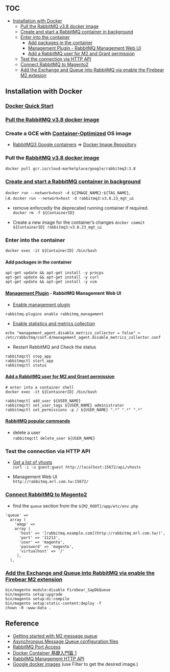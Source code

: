 ## TOC
* [Installation with Docker](#installation-with-docker)
  * [Pull the RabbitMQ v3.8 docker image](#pull-the-rabbitmq-v38-docker-image)
  * [Create and start a RabbitMQ container in background](#create-and-start-a-rabbitmq-container-in-background)  
  * [Enter into the container](#enter-into-the-container)
    * [Add packages in the container](#add-packages-in-the-container)
    * [Management Plugin - RabbitMQ Management Web UI](#management-plugin---rabbitmq-management-web-ui)
    * [Add a RabbitMQ user for M2 and Grant permission](#add-a-rabbitmq-user-for-m2-and-grant-permission)
  * [Test the connection via HTTP API](#test-the-connection-via-http-api)
  * [Connect RabbitMQ to Magento2](#connect-rabbitmq-to-magento2)
  * [Add the Exchange and Queue into RabbitMQ via enable the Firebear M2 extesion](#add-the-exchange-and-queue-into-rabbitmq-via-enable-the-firebear-m2-extesion)
  

## Installation with Docker
### [Docker Quick Start](https://github.com/MRLIVING/Becca/wiki/Docker-Quick-Start)

### [Pull the RabbitMQ v3.8 docker image](#pull-the-rabbitmq-v38-docker-image)

### Create a GCE with [Container-Optimized](https://cloud.google.com/container-optimized-os/docs/concepts/features-and-benefits) OS image
* [RabbitMQ3 Google containers](https://console.cloud.google.com/marketplace/product/google/rabbitmq3?project=czechrepublic-290206) => [Docker Image Repository](https://console.cloud.google.com/gcr/images/cloud-marketplace/GLOBAL/google/rabbitmq3)

### Pull the [RabbitMQ v3.8 docker image](https://console.cloud.google.com/gcr/images/cloud-marketplace/global/google%2Frabbitmq3@sha256:20c452f900a50d27a6fab69bbe2bd33571f94dae4e23682157297102fb8325c7/details?tab=vulnz)
`docker pull gcr.io/cloud-marketplace/google/rabbitmq3:3.8`

### [Create and start a RabbitMQ container in background](https://github.com/GoogleCloudPlatform/rabbitmq-docker/blob/master/README.md#using-docker)  
`docker run --network=host -d ${IMAGE_NAME}:${TAG_NAME}`,  
i.e. `docker run --network=host -d rabbitmq3:v3.8.23_mgt_ui`

* remove enforcedly the deprecated running container if required.  
`docker rm -f ${ContainerID}`

* Create a new image for the container’s changes
`docker commit ${ContainerID} rabbitmq3:v3.8.23_mgt_ui`

### Enter into the container
`docker exec -it ${ContainerID} /bin/bash`

#### Add packages in the container 
```
apt-get update && apt-get install -y procps
apt-get update && apt-get install -y curl
apt-get update && apt-get install -y vim
```

#### [Management Plugin](https://www.rabbitmq.com/management.html) - RabbitMQ Management Web UI
* [Enable management plugin](https://www.rabbitmq.com/management.html#getting-started)
```
rabbitmq-plugins enable rabbitmq_management
```

* [Enable statistics and metrics collection](https://www.rabbitmq.com/management.html#disable-stats)
```
echo "management_agent.disable_metrics_collector = false" > /etc/rabbitmq/conf.d/management_agent.disable_metrics_collector.conf
```

* Restart RabbitMQ and Check the status
```
rabbitmqctl stop_app
rabbitmqctl start_app
rabbitmqctl status
```

#### [Add a RabbitMQ user for M2 and Grant permission](https://www.rabbitmq.com/access-control.html)
```
# enter into a container shell
docker exec -it ${ContainerID} /bin/bash

rabbitmqctl add_user ${USER_NAME}
rabbitmqctl set_user_tags ${USER_NAME} administrator
rabbitmqctl set_permissions -p / ${USER_NAME} ".*" ".*" ".*"
```

#### [RabbitMQ popular commands](https://www.rabbitmq.com/rabbitmqctl.8.html) 
* delete a user  
  `rabbitmqctl delete_user ${USER_NAME}`
  
  
### Test the connection via HTTP API
* [Get a list of vhosts](https://rawcdn.githack.com/rabbitmq/rabbitmq-server/v3.8.23/deps/rabbitmq_management/priv/www/api/index.html)   
  `curl -i -u guest:guest http://localhost:15672/api/vhosts`

* Management Web UI  
  `http://rabbitmq.mrl.com.tw:15672/`


### [Connect RabbitMQ to Magento2](https://devdocs.magento.com/guides/v2.4/install-gde/prereq/install-rabbitmq.html#connect-rabbitmq-to-magento-open-source-or-adobe-commerce)

* find the `queue` section from the `${M2_ROOT}/app/etc/env.php`

```
'queue' =>
  array (
    'amqp' =>
    array (
      'host' => '[rabbitmq.example.com](http://rabbitmq.mrl.com.tw/)',
      'port' => '11213',
      'user' => 'magento',
      'password' => 'magento',
      'virtualhost' => '/'
     ),
  ),
```

### [Add the Exchange and Queue into RabbitMQ via enable the Firebear M2 extension](https://docs.google.com/document/d/1fEzuuAJwe0w8r2uv4I3Zq72z5VGLffdAcAHZJ71yRr4/edit#heading=h.zapdgg7thjdw)
```
bin/magento module:disable Firebear_SapDbQueue
bin/magento setup:upgrade
bin/magento setup:di:compile
bin/magento setup:static-content:deploy -f
chown -R :www-data .
```


## Reference
* [Getting started with M2 message queue](https://www.atwix.com/magento-2/getting-started-with-message-queues-in-magento/)
* [Asynchronous Message Queue configuration files](https://devdocs.magento.com/guides/v2.4/extension-dev-guide/message-queues/async-message-queue-config-files.html)
* [RabbitMQ Port Access](https://www.rabbitmq.com/networking.html#ports)
* [Docker Container 基礎入門篇 1](https://azole.medium.com/docker-container-%E5%9F%BA%E7%A4%8E%E5%85%A5%E9%96%80%E7%AF%87-1-3cb8876f2b14)
* [RabbitMQ Management HTTP API](https://rawcdn.githack.com/rabbitmq/rabbitmq-server/v3.8.23/deps/rabbitmq_management/priv/www/api/index.html)
* [Google docker images](https://console.cloud.google.com/gcr/images/cloud-marketplace/global/google) (use Filter to get the desired image.)
  
